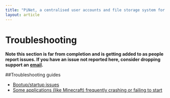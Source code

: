 ```yaml
---
title: "PiNet, a centralised user accounts and file storage system for a Raspberry Pi classroom."
layout: article
---
```


Troubleshooting
====

**Note this section is far from completion and is getting added to as people report issues. If you have an issue not reported here, consider dropping support an [email](../support.html).**   
   
##Troubleshooting guides

- [Bootup/startup issues](boot-issues.html)
- [Some applications (like Minecraft) frequently crashing or failing to start](overclock-issues.html)
